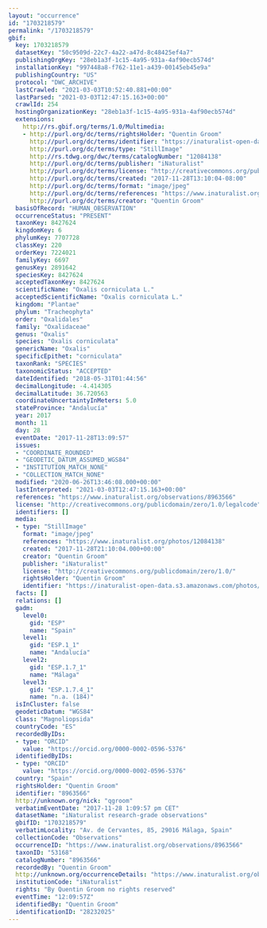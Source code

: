 ```yaml
---
layout: "occurrence"
id: "1703218579"
permalink: "/1703218579"
gbif:
  key: 1703218579
  datasetKey: "50c9509d-22c7-4a22-a47d-8c48425ef4a7"
  publishingOrgKey: "28eb1a3f-1c15-4a95-931a-4af90ecb574d"
  installationKey: "997448a8-f762-11e1-a439-00145eb45e9a"
  publishingCountry: "US"
  protocol: "DWC_ARCHIVE"
  lastCrawled: "2021-03-03T10:52:40.881+00:00"
  lastParsed: "2021-03-03T12:47:15.163+00:00"
  crawlId: 254
  hostingOrganizationKey: "28eb1a3f-1c15-4a95-931a-4af90ecb574d"
  extensions:
    http://rs.gbif.org/terms/1.0/Multimedia:
    - http://purl.org/dc/terms/rightsHolder: "Quentin Groom"
      http://purl.org/dc/terms/identifier: "https://inaturalist-open-data.s3.amazonaws.com/photos/12084138/original.jpeg?1511871603"
      http://purl.org/dc/terms/type: "StillImage"
      http://rs.tdwg.org/dwc/terms/catalogNumber: "12084138"
      http://purl.org/dc/terms/publisher: "iNaturalist"
      http://purl.org/dc/terms/license: "http://creativecommons.org/publicdomain/zero/1.0/"
      http://purl.org/dc/terms/created: "2017-11-28T13:10:04-08:00"
      http://purl.org/dc/terms/format: "image/jpeg"
      http://purl.org/dc/terms/references: "https://www.inaturalist.org/photos/12084138"
      http://purl.org/dc/terms/creator: "Quentin Groom"
  basisOfRecord: "HUMAN_OBSERVATION"
  occurrenceStatus: "PRESENT"
  taxonKey: 8427624
  kingdomKey: 6
  phylumKey: 7707728
  classKey: 220
  orderKey: 7224021
  familyKey: 6697
  genusKey: 2891642
  speciesKey: 8427624
  acceptedTaxonKey: 8427624
  scientificName: "Oxalis corniculata L."
  acceptedScientificName: "Oxalis corniculata L."
  kingdom: "Plantae"
  phylum: "Tracheophyta"
  order: "Oxalidales"
  family: "Oxalidaceae"
  genus: "Oxalis"
  species: "Oxalis corniculata"
  genericName: "Oxalis"
  specificEpithet: "corniculata"
  taxonRank: "SPECIES"
  taxonomicStatus: "ACCEPTED"
  dateIdentified: "2018-05-31T01:44:56"
  decimalLongitude: -4.414305
  decimalLatitude: 36.720563
  coordinateUncertaintyInMeters: 5.0
  stateProvince: "Andalucía"
  year: 2017
  month: 11
  day: 28
  eventDate: "2017-11-28T13:09:57"
  issues:
  - "COORDINATE_ROUNDED"
  - "GEODETIC_DATUM_ASSUMED_WGS84"
  - "INSTITUTION_MATCH_NONE"
  - "COLLECTION_MATCH_NONE"
  modified: "2020-06-26T13:46:08.000+00:00"
  lastInterpreted: "2021-03-03T12:47:15.163+00:00"
  references: "https://www.inaturalist.org/observations/8963566"
  license: "http://creativecommons.org/publicdomain/zero/1.0/legalcode"
  identifiers: []
  media:
  - type: "StillImage"
    format: "image/jpeg"
    references: "https://www.inaturalist.org/photos/12084138"
    created: "2017-11-28T21:10:04.000+00:00"
    creator: "Quentin Groom"
    publisher: "iNaturalist"
    license: "http://creativecommons.org/publicdomain/zero/1.0/"
    rightsHolder: "Quentin Groom"
    identifier: "https://inaturalist-open-data.s3.amazonaws.com/photos/12084138/original.jpeg?1511871603"
  facts: []
  relations: []
  gadm:
    level0:
      gid: "ESP"
      name: "Spain"
    level1:
      gid: "ESP.1_1"
      name: "Andalucía"
    level2:
      gid: "ESP.1.7_1"
      name: "Málaga"
    level3:
      gid: "ESP.1.7.4_1"
      name: "n.a. (184)"
  isInCluster: false
  geodeticDatum: "WGS84"
  class: "Magnoliopsida"
  countryCode: "ES"
  recordedByIDs:
  - type: "ORCID"
    value: "https://orcid.org/0000-0002-0596-5376"
  identifiedByIDs:
  - type: "ORCID"
    value: "https://orcid.org/0000-0002-0596-5376"
  country: "Spain"
  rightsHolder: "Quentin Groom"
  identifier: "8963566"
  http://unknown.org/nick: "qgroom"
  verbatimEventDate: "2017-11-28 1:09:57 pm CET"
  datasetName: "iNaturalist research-grade observations"
  gbifID: "1703218579"
  verbatimLocality: "Av. de Cervantes, 85, 29016 Málaga, Spain"
  collectionCode: "Observations"
  occurrenceID: "https://www.inaturalist.org/observations/8963566"
  taxonID: "53168"
  catalogNumber: "8963566"
  recordedBy: "Quentin Groom"
  http://unknown.org/occurrenceDetails: "https://www.inaturalist.org/observations/8963566"
  institutionCode: "iNaturalist"
  rights: "By Quentin Groom no rights reserved"
  eventTime: "12:09:57Z"
  identifiedBy: "Quentin Groom"
  identificationID: "28232025"
---
```

